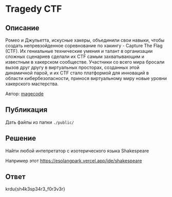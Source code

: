 # Tragedy CTF

## Описание

Ромео и Джульетта, искусные хакеры, объединили свои навыки, чтобы создать непревзойденное соревнование по хакингу - Capture The Flag (CTF). Их гениальные технические умения и талант в организации сложных сценариев сделали их CTF самым захватывающим и известным в хакерском сообществе. Участники со всего мира бросали вызов друг другу в виртуальных просторах, созданных этой динамичной парой, и их CTF стало платформой для инноваций в области кибербезопасности, принося виртуальному миру новые уровни хакерского мастерства.

Автор: [magecode](https://t.me/magecode)

## Публикация

Дать файлы из папки `./public/`

## Решение

Найти любой интепретатор с изотерического языка Shakespeare

Например этот https://esolangpark.vercel.app/ide/shakespeare

## Ответ

krdu{sh4k3sp34r3_f0r3v3r}